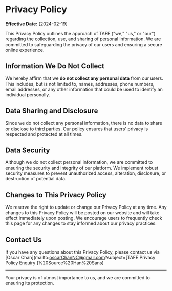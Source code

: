# Privacy Policy

**Effective Date:** [2024-02-19]

This Privacy Policy outlines the approach of TAFE ("we," "us," or "our") regarding the collection, use, and sharing of personal information. We are committed to safeguarding the privacy of our users and ensuring a secure online experience.

## Information We Do Not Collect

We hereby affirm that we **do not collect any personal data** from our users. This includes, but is not limited to, names, addresses, phone numbers, email addresses, or any other information that could be used to identify an individual personally.

## Data Sharing and Disclosure

Since we do not collect any personal information, there is no data to share or disclose to third parties. Our policy ensures that users' privacy is respected and protected at all times.

## Data Security

Although we do not collect personal information, we are committed to ensuring the security and integrity of our platform. We implement robust security measures to prevent unauthorized access, alteration, disclosure, or destruction of potential data.

## Changes to This Privacy Policy

We reserve the right to update or change our Privacy Policy at any time. Any changes to this Privacy Policy will be posted on our website and will take effect immediately upon posting. We encourage users to frequently check this page for any changes to stay informed about our privacy practices.

## Contact Us

If you have any questions about this Privacy Policy, please contact us via [Oscar Chan](mailto:oscarChanNC@gmail.com?subject=[TAFE Privacy Policy Enquiry ]%20Source%20Han%20Sans)

***

Your privacy is of utmost importance to us, and we are committed to ensuring its protection.
